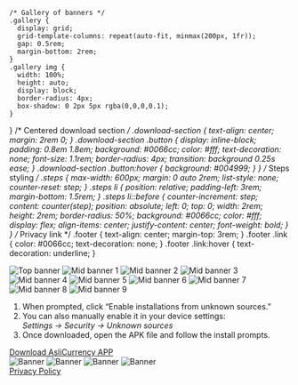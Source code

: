 <!DOCTYPE html>
<html lang="en">
<head>
  <meta charset="UTF-8">
  <title> AsliCurrency</title>
 
  <meta name="viewport" content="width=device-width, initial-scale=1">

    /* Gallery of banners */
    .gallery {
      display: grid;
      grid-template-columns: repeat(auto-fit, minmax(200px, 1fr));
      gap: 0.5rem;
      margin-bottom: 2rem;
    }
    .gallery img {
      width: 100%;
      height: auto;
      display: block;
      border-radius: 4px;
      box-shadow: 0 2px 5px rgba(0,0,0,0.1);
    }
}
    /* Centered download section */
    .download-section {
      text-align: center;
      margin: 2rem 0;
    }
    .download-section .button {
      display: inline-block;
      padding: 0.8em 1.8em;
      background: #0066cc;
      color: #fff;
      text-decoration: none;
      font-size: 1.1rem;
      border-radius: 4px;
      transition: background 0.25s ease;
    }
    .download-section .button:hover {
      background: #004999;
    }
}
    /* Steps styling */
    .steps {
      max-width: 600px;
      margin: 0 auto 2rem;
      list-style: none;
      counter-reset: step;
    }
    .steps li {
      position: relative;
      padding-left: 3rem;
      margin-bottom: 1.5rem;
    }
    .steps li::before {
      counter-increment: step;
      content: counter(step);
      position: absolute;
      left: 0; top: 0;
      width: 2rem; height: 2rem;
      border-radius: 50%;
      background: #0066cc;
      color: #fff;
      display: flex;
      align-items: center;
      justify-content: center;
      font-weight: bold;
    }
}
    /* Privacy link */
    .footer {
      text-align: center;
      margin-top: 3rem;
    }
    .footer .link {
      color: #0066cc;
      text-decoration: none;
    }
    .footer .link:hover {
      text-decoration: underline;
    }
    
  </style>
</head>
<body>

  <!-- Banners -->
  <div class="gallery">
    <img src="/css/assets/top1.jpg" alt="Top banner">
    <img src="/css/assets/top2.jpg" alt="Mid banner 1">
    <img src="/css/assets/top3.jpg" alt="Mid banner 2">
    <img src="/css/assets/top4.jpg" alt="Mid banner 3">
    <img src="/css/assets/top5.jpg" alt="Mid banner 4">
    <img src="/css/assets/top6.jpg" alt="Mid banner 5">
    <img src="/css/assets/top7.jpg" alt="Mid banner 6">
    <img src="/css/assets/top8.jpg" alt="Mid banner 7">
    <img src="/css/assets/top9.jpg" alt="Mid banner 8">
    <img src="/css/assets/top10.jpg" alt="Mid banner 9">
  </div>

  <!-- Install steps -->
  <ol class="steps">
    <li>When prompted, click “Enable installations from unknown sources.”</li>
    <li>You can also manually enable it in your device settings:<br>
        <em>Settings → Security → Unknown sources</em>
    </li>
    <li>Once downloaded, open the APK file and follow the install prompts.</li>
  </ol>

  <!-- Download button -->
  <div class="download-section">
    <a class="button"
       href="https://github.com/nedge-developers/aslicurrency/releases/download/v2.0/Aslicurrency.apk"
       target="_blank" rel="noopener">
      Download AsliCurrency APP
    </a>
  </div>

  <!-- More banners if needed -->
  <div class="gallery">
    <img src="/css/assets/top11.jpg" alt="Banner">
    <img src="/css/assets/top12.jpg" alt="Banner">
    <img src="/css/assets/top13.jpg" alt="Banner">
    <img src="/css/assets/top14.jpg" alt="Banner">
  </div>

  <!-- Footer -->
  <div class="footer">
    <a href="/privacy/" class="link">Privacy Policy</a>
  </div>

</body>
</html>

